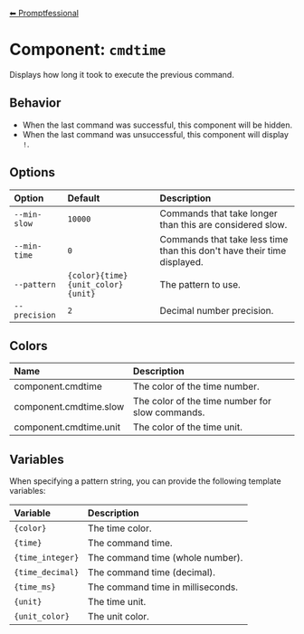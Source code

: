 [⬅ Promptfessional](../README.md#documentation)

# Component: `cmdtime`

Displays how long it took to execute the previous command.

## Behavior

- When the last command was successful, this component will be hidden.
- When the last command was unsuccessful, this component will display `!`.

## Options

|Option|Default|Description|
|:--|:--|:--|
|`--min-slow`|`10000`|Commands that take longer than this are considered slow.|
|`--min-time`|`0`|Commands that take less time than this don't have their time displayed.|
|`--pattern`|`{color}{time}{unit_color}{unit}`|The pattern to use.|
|`--precision`|`2`|Decimal number precision.|

## Colors

|Name|Description|
|:--|:--|
|component.cmdtime|The color of the time number.|
|component.cmdtime.slow|The color of the time number for slow commands.|
|component.cmdtime.unit|The color of the time unit.|

## Variables

When specifying a pattern string, you can provide the following template variables:

|Variable|Description|
|:--|:--|
|`{color}`|The time color.|
|`{time}`|The command time.|
|`{time_integer}`|The command time (whole number).|
|`{time_decimal}`|The command time (decimal).|
|`{time_ms}`|The command time in milliseconds.|
|`{unit}`|The time unit.|
|`{unit_color}`|The unit color.|

